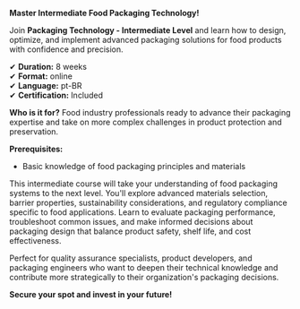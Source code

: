 **Master Intermediate Food Packaging Technology!**

Join **Packaging Technology - Intermediate Level** and learn how to design, optimize, and implement advanced packaging solutions for food products with confidence and precision.

✔ **Duration:** 8 weeks  
✔ **Format:** online  
✔ **Language:** pt-BR  
✔ **Certification:** Included

**Who is it for?** Food industry professionals ready to advance their packaging expertise and take on more complex challenges in product protection and preservation.

**Prerequisites:**
- Basic knowledge of food packaging principles and materials

This intermediate course will take your understanding of food packaging systems to the next level. You'll explore advanced materials selection, barrier properties, sustainability considerations, and regulatory compliance specific to food applications. Learn to evaluate packaging performance, troubleshoot common issues, and make informed decisions about packaging design that balance product safety, shelf life, and cost effectiveness.

Perfect for quality assurance specialists, product developers, and packaging engineers who want to deepen their technical knowledge and contribute more strategically to their organization's packaging decisions.

**Secure your spot and invest in your future!**